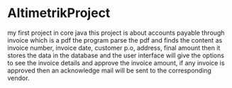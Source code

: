 # AltimetrikProject
 my first project in core java 
 this project is about accounts payable through invoice which is a pdf the program parse 
 the pdf and finds the content as invoice number, invoice date, customer p.o, address, final amount
 then it stores the data in the database and the user interface will give the options to see the 
 invoice details and approve the invoice amount, if any invoice is approved then an acknowledge mail
 will be sent to the corresponding vendor.
